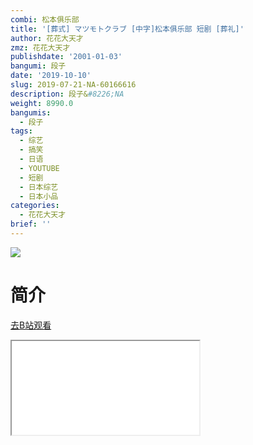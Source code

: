 ```yaml
---
combi: 松本俱乐部
title: '[葬式] マツモトクラブ [中字]松本俱乐部 短剧 [葬礼]'
author: 花花大天才
zmz: 花花大天才
publishdate: '2001-01-03'
bangumi: 段子
date: '2019-10-10'
slug: 2019-07-21-NA-60166616
description: 段子&#8226;NA
weight: 8990.0
bangumis:
  - 段子
tags:
  - 综艺
  - 搞笑
  - 日语
  - YOUTUBE
  - 短剧
  - 日本综艺
  - 日本小品
categories:
  - 花花大天才
brief: ''
---
```

![](https://raw.githubusercontent.com/tcgriffith/owaraisite/master/static/tmpimg/5082f1dd31d3c401983119ed5a24478877ef92bb.jpg.480.jpg)
# 简介  
  

[去B站观看](https://www.bilibili.com/video/av60166616/)
<div class ="resp-container"><iframe class="testiframe" src="//player.bilibili.com/player.html?aid=60166616"", scrolling="no", allowfullscreen="true" > </iframe></div> 

